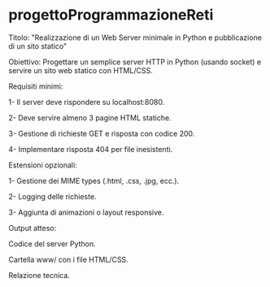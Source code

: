 # progettoProgrammazioneReti
Titolo: "Realizzazione di un Web Server minimale in Python e pubblicazione di un sito statico"

Obiettivo:
Progettare un semplice server HTTP in Python (usando socket) e servire un sito web statico con HTML/CSS.

Requisiti minimi:

1- Il server deve rispondere su localhost:8080.

2- Deve servire almeno 3 pagine HTML statiche.

3- Gestione di richieste GET e risposta con codice 200.

4- Implementare risposta 404 per file inesistenti.

Estensioni opzionali:

1- Gestione dei MIME types (.html, .css, .jpg, ecc.).

2- Logging delle richieste.

3- Aggiunta di animazioni o layout responsive.

Output atteso:

Codice del server Python.

Cartella www/ con i file HTML/CSS.

Relazione tecnica.
